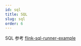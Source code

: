 ```yaml
---
id: sql
title: SQL
slug: sql
order: 6
---
```


SQL
参考 [flink-sql-runner-example](https://github.com/apache/flink-kubernetes-operator/tree/main/examples/flink-sql-runner-example)

